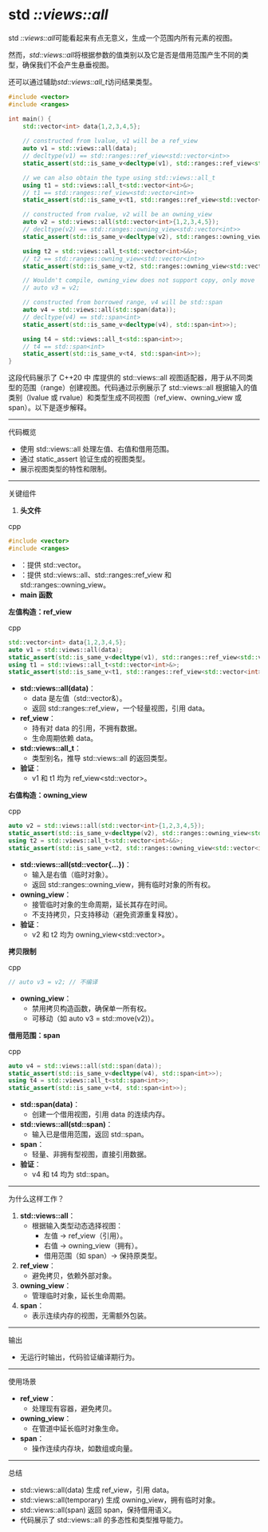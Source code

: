 # std *::views::all*

std *::views::all*可能看起来有点无意义，生成一个范围内所有元素的视图。

然而，*std::views::all*将根据参数的值类别以及它是否是借用范围产生不同的类型，确保我们不会产生悬垂视图。

还可以通过辅助*std::views::all_t*访问结果类型。



```C++
#include <vector>
#include <ranges>

int main() {
    std::vector<int> data{1,2,3,4,5};
    
    // constructed from lvalue, v1 will be a ref_view
    auto v1 = std::views::all(data);
    // decltype(v1) == std::ranges::ref_view<std::vector<int>>
    static_assert(std::is_same_v<decltype(v1), std::ranges::ref_view<std::vector<int>>>);

    // we can also obtain the type using std::views::all_t
    using t1 = std::views::all_t<std::vector<int>&>;
    // t1 == std::ranges::ref_view<std::vector<int>>
    static_assert(std::is_same_v<t1, std::ranges::ref_view<std::vector<int>>>);

    // constructed from rvalue, v2 will be an owning_view
    auto v2 = std::views::all(std::vector<int>{1,2,3,4,5});
    // decltype(v2) == std::ranges::owning_view<std::vector<int>>
    static_assert(std::is_same_v<decltype(v2), std::ranges::owning_view<std::vector<int>>>);

    using t2 = std::views::all_t<std::vector<int>&&>;
    // t2 == std::ranges::owning_view<std::vector<int>>
    static_assert(std::is_same_v<t2, std::ranges::owning_view<std::vector<int>>>);

    // Wouldn't compile, owning_view does not support copy, only move
    // auto v3 = v2;

    // constructed from borrowed range, v4 will be std::span
    auto v4 = std::views::all(std::span(data));
    // decltype(v4) == std::span<int>
    static_assert(std::is_same_v<decltype(v4), std::span<int>>);

    using t4 = std::views::all_t<std::span<int>>;
    // t4 == std::span<int>
    static_assert(std::is_same_v<t4, std::span<int>>);   
}
```

这段代码展示了 C++20 中 <ranges> 库提供的 std::views::all 视图适配器，用于从不同类型的范围（range）创建视图。代码通过示例展示了 std::views::all 根据输入的值类别（lvalue 或 rvalue）和类型生成不同视图（ref_view、owning_view 或 span）。以下是逐步解释。

------

代码概览

- 使用 std::views::all 处理左值、右值和借用范围。
- 通过 static_assert 验证生成的视图类型。
- 展示视图类型的特性和限制。

------

关键组件

1. **头文件**

cpp

```cpp
#include <vector>
#include <ranges>
```

- <vector>：提供 std::vector。
- <ranges>：提供 std::views::all、std::ranges::ref_view 和 std::ranges::owning_view。
- **main 函数**

**左值构造：ref_view**

cpp

```cpp
std::vector<int> data{1,2,3,4,5};
auto v1 = std::views::all(data);
static_assert(std::is_same_v<decltype(v1), std::ranges::ref_view<std::vector<int>>>);
using t1 = std::views::all_t<std::vector<int>&>;
static_assert(std::is_same_v<t1, std::ranges::ref_view<std::vector<int>>>);
```

- **std::views::all(data)**：
  - data 是左值（std::vector<int>&）。
  - 返回 std::ranges::ref_view，一个轻量视图，引用 data。
- **ref_view**：
  - 持有对 data 的引用，不拥有数据。
  - 生命周期依赖 data。
- **std::views::all_t**：
  - 类型别名，推导 std::views::all 的返回类型。
- **验证**：
  - v1 和 t1 均为 ref_view<std::vector<int>>。

**右值构造：owning_view**

cpp

```cpp
auto v2 = std::views::all(std::vector<int>{1,2,3,4,5});
static_assert(std::is_same_v<decltype(v2), std::ranges::owning_view<std::vector<int>>>);
using t2 = std::views::all_t<std::vector<int>&&>;
static_assert(std::is_same_v<t2, std::ranges::owning_view<std::vector<int>>>);
```

- **std::views::all(std::vector<int>{...})**：
  - 输入是右值（临时对象）。
  - 返回 std::ranges::owning_view，拥有临时对象的所有权。
- **owning_view**：
  - 接管临时对象的生命周期，延长其存在时间。
  - 不支持拷贝，只支持移动（避免资源重复释放）。
- **验证**：
  - v2 和 t2 均为 owning_view<std::vector<int>>。

**拷贝限制**

cpp

```cpp
// auto v3 = v2; // 不编译
```

- **owning_view**：
  - 禁用拷贝构造函数，确保单一所有权。
  - 可移动（如 auto v3 = std::move(v2)）。

**借用范围：span**

cpp

```cpp
auto v4 = std::views::all(std::span(data));
static_assert(std::is_same_v<decltype(v4), std::span<int>>);
using t4 = std::views::all_t<std::span<int>>;
static_assert(std::is_same_v<t4, std::span<int>>);
```

- **std::span(data)**：
  - 创建一个借用视图，引用 data 的连续内存。
- **std::views::all(std::span)**：
  - 输入已是借用范围，返回 std::span<int>。
- **span**：
  - 轻量、非拥有型视图，直接引用数据。
- **验证**：
  - v4 和 t4 均为 std::span<int>。

------

为什么这样工作？

1. **std::views::all**：
   - 根据输入类型动态选择视图：
     - 左值 → ref_view（引用）。
     - 右值 → owning_view（拥有）。
     - 借用范围（如 span）→ 保持原类型。
2. **ref_view**：
   - 避免拷贝，依赖外部对象。
3. **owning_view**：
   - 管理临时对象，延长生命周期。
4. **span**：
   - 表示连续内存的视图，无需额外包装。

------

输出

- 无运行时输出，代码验证编译期行为。

------

使用场景

- **ref_view**：
  - 处理现有容器，避免拷贝。
- **owning_view**：
  - 在管道中延长临时对象生命。
- **span**：
  - 操作连续内存块，如数组或向量。

------

总结

- std::views::all(data) 生成 ref_view，引用 data。
- std::views::all(temporary) 生成 owning_view，拥有临时对象。
- std::views::all(span) 返回 span，保持借用语义。
- 代码展示了 std::views::all 的多态性和类型推导能力。